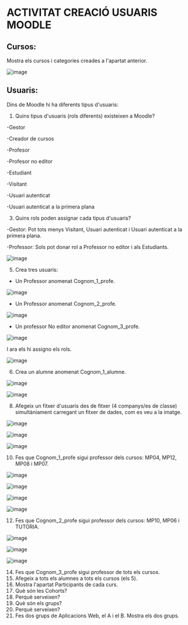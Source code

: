 # ACTIVITAT CREACIÓ USUARIS MOODLE

## Cursos:

Mostra els cursos i categories creades a l'apartat anterior.

![image](https://user-images.githubusercontent.com/114162341/207894642-5965ec6f-3262-4ffa-bddb-594afbdcbdf6.png)


## Usuaris:

Dins de Moodle hi ha diferents tipus d'usuaris:

1. Quins tipus d'usuaris (rols diferents) existeixen a Moodle?

-Gestor

-Creador de cursos

-Profesor

-Profesor no editor

-Estudiant

-Visitant

-Usuari autenticat

-Usuari autenticat a la primera plana

3. Quins rols poden assignar cada tipus d'usuaris?

-Gestor: Pot tots menys Visitant, Usuari autenticat i Usuari autenticat a la primera plana.

-Professor: Sols pot donar rol a Professor no editor i als Estudiants.

![image](https://user-images.githubusercontent.com/114162341/207897202-fab8cb5e-981e-482d-acdd-8ee20f3f87a3.png)

5. Crea tres usuaris:
  - Un Professor anomenat Cognom_1_profe.

![image](https://user-images.githubusercontent.com/114162341/207898163-36e6f142-48ba-48fe-81e0-6ee7c1e147fe.png)

  - Un Professor anomenat Cognom_2_profe.
  
  ![image](https://user-images.githubusercontent.com/114162341/207898560-33764958-82ad-4ac6-9bca-69d0fdb891cd.png)

  
  - Un professor No editor anomenat Cognom_3_profe.
  
  ![image](https://user-images.githubusercontent.com/114162341/207899007-927a7218-acab-404a-8c5c-aef9956b2c68.png)

  I ara els hi assigno els rols.
  
  ![image](https://user-images.githubusercontent.com/114162341/207901513-4a56297d-f036-410b-9683-50100e981925.png)

  
6.  Crea un alumne anomenat Cognom_1_alumne.

![image](https://user-images.githubusercontent.com/114162341/207904178-19f4e3fc-67f8-4fdf-a945-3462eac38f99.png)

![image](https://user-images.githubusercontent.com/114162341/207904363-b9b4fb74-db0f-43b4-ad78-67c2755a8fd3.png)

8.  Afegeix un fitxer d'usuaris des de fitxer (4 companys/es de classe) simultàniament carregant un fitxer de dades, com es veu a la imatge.

![image](https://user-images.githubusercontent.com/114162341/207906922-dcaa830d-7b6a-4130-bb03-d23b75dce4fc.png)


![image](https://user-images.githubusercontent.com/114162341/207906852-2136a277-38dc-48e1-8484-21ca52d82e34.png)

![image](https://user-images.githubusercontent.com/114162341/207906985-9e9b8f72-db8f-4529-b00f-50dba1e74b26.png)


10. Fes que Cognom_1_profe sigui professor dels cursos: MP04, MP12, MP08 i MP07.

![image](https://user-images.githubusercontent.com/114162341/212098916-058cd7a7-366e-4a67-a7eb-2eea26a21f60.png)

![image](https://user-images.githubusercontent.com/114162341/212098668-9cf99d04-46ef-4456-abd2-d0737329bd3f.png)

![image](https://user-images.githubusercontent.com/114162341/212099235-3e5fd9b6-4246-4612-8b4f-a4227ae5b79f.png)

![image](https://user-images.githubusercontent.com/114162341/212099678-d869dfea-9d47-4c92-a95f-18faeb848ab2.png)


12. Fes que Cognom_2_profe sigui professor dels cursos: MP10, MP06 i TUTORIA.

![image](https://user-images.githubusercontent.com/114162341/212100020-339d3fcd-4507-46be-85e8-c59eb083d1fe.png)

![image](https://user-images.githubusercontent.com/114162341/212100139-508e2ced-7f14-4b29-ae90-f17c5706be86.png)

![image](https://user-images.githubusercontent.com/114162341/212100226-adbf54f1-bcd4-4c2d-9c57-e04c5dad4d2b.png)


14. Fes que Cognom_3_profe sigui professor de tots els cursos.
15. Afegeix a tots els alumnes a tots els cursos (els 5).
16. Mostra l'apartat Participants de cada curs.
17. Què són les Cohorts? 
18. Perquè serveixen?
19. Què són els grups?
20. Perquè serveixen?
21. Fes dos grups de Aplicacions Web, el A i el B. Mostra els dos grups.
